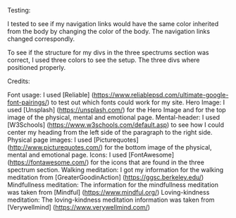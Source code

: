 Testing:

I tested to see if my navigation links would have the same color inherited from the body by changing the color of the body. The navigation links changed correspondly.

To see if the structure for my divs in the three spectrums section was correct, I used three colors to see the setup. The three divs where positioned properly.


Credits:

Font usage: I used [Reliable] (https://www.reliablepsd.com/ultimate-google-font-pairings/)  to test out which fonts could work for my site. 
Hero Image: I used [Unsplash] (https://unsplash.com/) for the Hero Image and for the top image of the physical, mental and emotional page.
Mental-header: I used [W3Schools] (https://www.w3schools.com/default.asp) to see how I could center my heading from the left side of the paragraph to the right side.
Physical page images: I used [Picturequotes] (http://www.picturequotes.com/) for the bottom image of the physical, mental and emotional page.
Icons: I used [FontAwesome] (https://fontawesome.com/) for the icons that are found in the three spectrum section.
Walking meditation: I got my information for the walking meditation from [GreaterGoodinAction] (https://ggsc.berkeley.edu/)
Mindfullness meditation: The information for the mindfullness meditation was taken from [Mindful] (https://www.mindful.org/)
Loving-kindness meditation: The loving-kindness meditation information was taken from [Verywellmind] (https://www.verywellmind.com/)